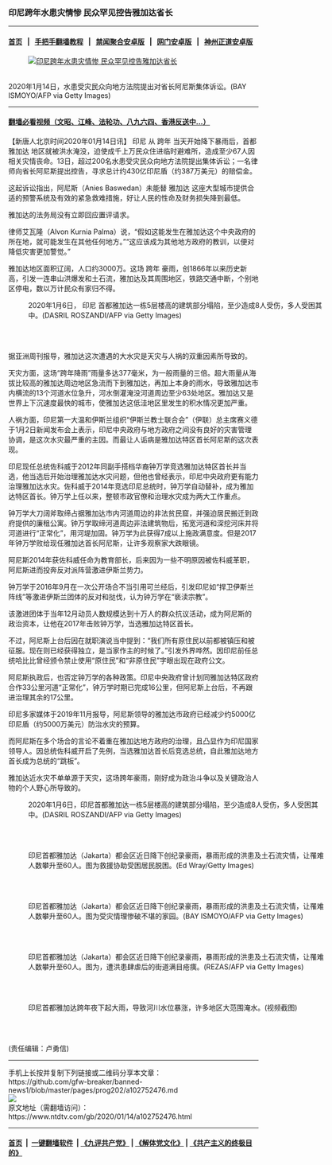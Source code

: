 ### 印尼跨年水患灾情惨 民众罕见控告雅加达省长
------------------------

#### [首页](https://github.com/gfw-breaker/banned-news1/blob/master/README.md) &nbsp;&nbsp;|&nbsp;&nbsp; [手把手翻墙教程](https://github.com/gfw-breaker/guides/wiki) &nbsp;&nbsp;|&nbsp;&nbsp; [禁闻聚合安卓版](https://github.com/gfw-breaker/bn-android) &nbsp;&nbsp;|&nbsp;&nbsp; [网门安卓版](https://github.com/oGate2/oGate) &nbsp;&nbsp;|&nbsp;&nbsp; [神州正道安卓版](https://github.com/SzzdOgate/update) 



<div><div class="featured_image">
 <a href="https://i.ntdtv.com/assets/uploads/2020/01/GettyImages-1193596039.jpg" target="_blank">
  <figure>
   <img alt="印尼跨年水患灾情惨 民众罕见控告雅加达省长" src="https://i.ntdtv.com/assets/uploads/2020/01/GettyImages-1193596039-800x450.jpg"/>
  </figure><br/>
 </a>
 <span class="caption">
  2020年1月14日，水患受灾民众向地方法院提出对省长阿尼斯集体诉讼。(BAY ISMOYO/AFP via Getty Images)
 </span>
</div>
</div><hr/>

#### [翻墙必看视频（文昭、江峰、法轮功、八九六四、香港反送中...）](https://github.com/gfw-breaker/banned-news1/blob/master/pages/link3.md)

<div><div class="post_content" itemprop="articleBody">
 <p>
  【新唐人北京时间2020年01月14日讯】
  <ok href="https://www.ntdtv.com/gb/印尼.htm">
   印尼
  </ok>
  从
  <ok href="https://www.ntdtv.com/gb/跨年.htm">
   跨年
  </ok>
  当天开始降下暴雨后，首都
  <ok href="https://www.ntdtv.com/gb/雅加达.htm">
   雅加达
  </ok>
  地区就被洪水淹没，迫使成千上万民众住进临时避难所，造成至少67人因相关灾情丧命。13日，超过200名水患受灾民众向地方法院提出集体诉讼；一名律师向省长阿尼斯提出控告，寻求总计约430亿印尼盾（约387万美元）的赔偿金。
 </p>
 <p>
  这起诉讼指出，阿尼斯（Anies Baswedan）未能替
  <ok href="https://www.ntdtv.com/gb/雅加达.htm">
   雅加达
  </ok>
  这座大型城市提供合适的预警系统及有效的紧急救难措施，好让人民的性命及财务损失降到最低。
 </p>
 <p>
  雅加达的法务局没有立即回应置评请求。
 </p>
 <p>
  律师艾瓦隆（Alvon Kurnia Palma）说，“假如这能发生在雅加达这个中央政府的所在地，就可能发生在其他任何地方。”“这应该成为其他地方政府的教训，以便对降低灾害更加警觉。”
 </p>
 <p>
  雅加达地区面积辽阔，人口约3000万。这场
  <ok href="https://www.ntdtv.com/gb/跨年.htm">
   跨年
  </ok>
  豪雨，创1866年以来历史新高，引发一连串山洪爆发和土石流，雅加达及其周围地区，铁路交通中断，个别地区停电，数以万计民众有家归不得。
 </p>
 <figure class="wp-caption alignnone" id="attachment_102746154" style="width: 600px">
  <img alt="" class="size-medium wp-image-102746154" src="https://i.ntdtv.com/assets/uploads/2020/01/GettyImages-1192018017-600x398.jpg">
   <br/><figcaption class="wp-caption-text">
    2020年1月6日，
    <ok href="https://www.ntdtv.com/gb/印尼.htm">
     印尼
    </ok>
    首都雅加达一栋5层楼高的建筑部分塌陷，至少造成8人受伤，多人受困其中。(DASRIL ROSZANDI/AFP via Getty Images)
   </figcaption><br/>
  </img>
 </figure><br/>
 <p>
  据亚洲周刊报导，雅加达这次遭遇的大水灾是天灾与人祸的双重因素所导致的。
 </p>
 <p>
  天灾方面，这场“跨年降雨”雨量多达377毫米，为一般雨量的三倍。超大雨量从海拔比较高的雅加达周边地区急流而下到雅加达，再加上本身的雨水，导致雅加达市内横流的13个河道水位急升，河水倒灌淹没河道周边至少63处地区。雅加达又是世界上下沉速度最快的城市，使雅加达这低洼地区里发生的积水情况更加严重。
 </p>
 <p>
  人祸方面，印尼第一大温和伊斯兰组织“伊斯兰教士联合会”（伊联）总主席赛义德于1月2日新闻发布会上表示，印尼中央政府与地方政府之间没有良好的灾害管理协调，是这次水灾最严重的主因。而最让人诟病是雅加达特区首长阿尼斯的这次表现。
 </p>
 <p>
  印尼现任总统佐科威于2012年同副手搭档华裔钟万学竞选雅加达特区首长并当选，他当选后开始治理雅加达水灾问题，但他也曾经表示，印尼中央政府更有能力治理雅加达水灾。佐科威于2014年竞选印尼总统时，钟万学自动替补，成为雅加达特区首长。钟万学上任以来，整顿市政官僚和治理水灾成为两大工作重点。
 </p>
 <p>
  钟万学大刀阔斧取缔占据雅加达市内河道周边的非法贫民窟，并强迫居民搬迁到政府提供的廉租公寓。钟万学取缔河道周边非法建筑物后，拓宽河道和深挖河床并将河道进行“正常化”，用河堤加固。钟万学为此获得7成以上施政满意度。但是2017年钟万学败给现任雅加达首长阿尼斯，让许多观察家大跌眼镜。
 </p>
 <p>
  阿尼斯2014年获佐科威任命为教育部长，后来因为一些不明原因被佐科威革职，阿尼斯进而投奔反对派阵营激进伊斯兰势力。
 </p>
 <p>
  钟万学于2016年9月在一次公开场合不当引用可兰经后，引发印尼如“捍卫伊斯兰阵线”等激进伊斯兰团体的反对和挞伐，认为钟万学在“亵渎宗教”。
 </p>
 <p>
  该激进团体于当年12月动员人数规模达到十万人的群众抗议活动，成为阿尼斯的政治资本，让他在2017年击败钟万学，当选雅加达特区首长。
 </p>
 <p>
  不过，阿尼斯上台后因在就职演说当中提到：“我们所有原住民以前都被镇压和被征服。现在则已经获得独立，是当家作主的时候了。”引发外界哗然。因印尼前任总统哈比比曾经颁令禁止使用“原住民”和“非原住民”字眼出现在政府公文。
 </p>
 <p>
  阿尼斯执政后，也否定钟万学的各种政策。印尼中央政府曾计划同雅加达特区政府合作33公里河道“正常化”，钟万学时期已完成16公里，但阿尼斯上台后，不再跟进治理其余的17公里。
 </p>
 <p>
  印尼多家媒体于2019年11月报导，阿尼斯领导的雅加达市政府已经减少约5000亿印尼盾（约5000万美元）防治水灾的预算。
 </p>
 <p>
  而阿尼斯在多个场合的言论不着重在雅加达地方政府的治理，且凸显作为印尼国家领导人。因总统佐科威开启了先例，当选雅加达首长后竞选总统，自此雅加达地方首长成为总统的“跳板”。
 </p>
 <p>
  雅加达近水灾不单单源于天灾，这场跨年豪雨，刚好成为政治斗争以及关键政治人物的个人野心所导致的。
 </p>
 <figure class="wp-caption alignnone" id="attachment_102746153" style="width: 600px">
  <img alt="" class="size-medium wp-image-102746153" src="https://i.ntdtv.com/assets/uploads/2020/01/GettyImages-1192017544-600x398.jpg">
   <br/><figcaption class="wp-caption-text">
    2020年1月6日，印尼首都雅加达一栋5层楼高的建筑部分塌陷，至少造成8人受伤，多人受困其中。(DASRIL ROSZANDI/AFP via Getty Images)
   </figcaption><br/>
  </img>
 </figure><br/>
 <figure class="wp-caption alignnone" id="attachment_102745581" style="width: 600px">
  <img alt="" class="size-medium wp-image-102745581" src="https://i.ntdtv.com/assets/uploads/2020/01/GettyImages-1191301052-600x400.jpg"/>
  <br/><figcaption class="wp-caption-text">
   印尼首都雅加达（Jakarta）都会区近日降下创纪录豪雨，暴雨形成的洪患及土石流灾情，让罹难人数攀升至60人。图为救援协助受困居民脱困。(Ed Wray/Getty Images)
  </figcaption><br/>
 </figure><br/>
 <figure class="wp-caption alignnone" id="attachment_102745579" style="width: 600px">
  <img alt="" class="size-medium wp-image-102745579" src="https://i.ntdtv.com/assets/uploads/2020/01/GettyImages-1191357155-600x400.jpg"/>
  <br/><figcaption class="wp-caption-text">
   印尼首都雅加达（Jakarta）都会区近日降下创纪录豪雨，暴雨形成的洪患及土石流灾情，让罹难人数攀升至60人。图为受灾情理惨破不堪的家园。(BAY ISMOYO/AFP via Getty Images)
  </figcaption><br/>
 </figure><br/>
 <figure class="wp-caption alignnone" id="attachment_102745578" style="width: 600px">
  <img alt="" class="size-medium wp-image-102745578" src="https://i.ntdtv.com/assets/uploads/2020/01/GettyImages-1191339403-600x429.jpg"/>
  <br/><figcaption class="wp-caption-text">
   印尼首都雅加达（Jakarta）都会区近日降下创纪录豪雨，暴雨形成的洪患及土石流灾情，让罹难人数攀升至60人。图为，遭洪患肆虐后的街道满目疮痍。(REZAS/AFP via Getty Images)
  </figcaption><br/>
 </figure><br/>
 <figure class="wp-caption alignnone" id="attachment_102742282" style="width: 600px">
  <img alt="" class="size-medium wp-image-102742282" src="https://i.ntdtv.com/assets/uploads/2020/01/1-3-600x298.jpg"/>
  <br/><figcaption class="wp-caption-text">
   印尼首都雅加达跨年夜下起大雨，导致河川水位暴涨，许多地区大范围淹水。(视频截图)
  </figcaption><br/>
 </figure><br/>
 <div class="video_fit_container">
 </div>
 <p>
  (责任编辑：卢勇信)
 </p>
 <div class="single_ad">
 </div>
</div>
</div>
<hr/>
手机上长按并复制下列链接或二维码分享本文章：<br/>
https://github.com/gfw-breaker/banned-news1/blob/master/pages/prog202/a102752476.md <br/>
<a href='https://github.com/gfw-breaker/banned-news1/blob/master/pages/prog202/a102752476.md'><img src='https://github.com/gfw-breaker/banned-news1/blob/master/pages/prog202/a102752476.md.png'/></a> <br/>
原文地址（需翻墙访问）：https://www.ntdtv.com/gb/2020/01/14/a102752476.html


------------------------
#### [首页](https://github.com/gfw-breaker/banned-news1/blob/master/README.md) &nbsp;|&nbsp; [一键翻墙软件](https://github.com/gfw-breaker/nogfw/blob/master/README.md) &nbsp;| [《九评共产党》](https://github.com/gfw-breaker/9ping.md/blob/master/README.md#九评之一评共产党是什么) | [《解体党文化》](https://github.com/gfw-breaker/jtdwh.md/blob/master/README.md) | [《共产主义的终极目的》](https://github.com/gfw-breaker/gczydzjmd.md/blob/master/README.md)


<img src='http://gfw-breaker.win/banned-news/pages/prog202/a102752476.md' width='0px' height='0px'/>